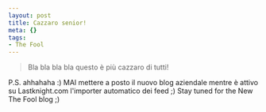 ```yaml
--- 
layout: post
title: Cazzaro senior!
meta: {}
tags: 
- The Fool
---
```

> Bla bla bla bla questo è più cazzaro di tutti!  
  
P.S. ahhahaha :) MAI mettere a posto il nuovo blog aziendale mentre è attivo su Lastknight.com l'importer automatico dei feed ;) Stay tuned for the New The Fool blog ;) 
